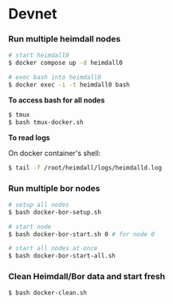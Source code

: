 # Devnet

### Run multiple heimdall nodes

```bash
# start heimdall0
$ docker compose up -d heimdall0

# exec bash into heimdall0
$ docker exec -i -t heimdall0 bash
```

**To access bash for all nodes**

```bash
$ tmux
$ bash tmux-docker.sh
```

**To read logs**

On docker container's shell:

```bash
$ tail -f /root/heimdall/logs/heimdalld.log
```

### Run multiple bor nodes

```bash
# setup all nodes
$ bash docker-bor-setup.sh

# start node
$ bash docker-bor-start.sh 0 # for node 0

# start all nodes at once
$ bash docker-bor-start-all.sh
```

### Clean Heimdall/Bor data and start fresh

```bash
$ bash docker-clean.sh
```
